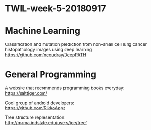 # TWIL-week-5-20180917

# Machine Learning

Classification and mutation prediction from non–small cell lung cancer histopathology images using deep learning  
https://github.com/ncoudray/DeepPATH

# General Programming

A website that recommends programming books everyday:  
https://salttiger.com/

Cool group of android developers:  
https://github.com/RikkaApps

Tree structure representation:  
http://mama.indstate.edu/users/ice/tree/
